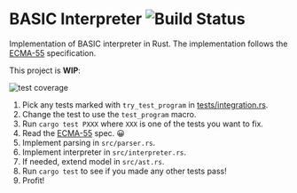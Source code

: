 # BASIC Interpreter ![Build Status][travis]

Implementation of BASIC interpreter in Rust. The implementation follows the [ECMA-55] specification.

This project is **WIP**:

![test coverage](https://img.shields.io/badge/style-88%2F212%20tests-blue.svg?longCache=true&label=Minimal%20basic%20test%20coverage)

1. Pick any tests marked with `try_test_program` in [tests/integration.rs](tests/integration.rs).
2. Change the test to use the `test_program` macro.
3. Run `cargo test PXXX` where `XXX` is one of the tests you want to fix.
4. Read the [ECMA-55] spec. 😀
5. Implement parsing in `src/parser.rs`.
6. Implement interpreter in `src/interpreter.rs`.
7. If needed, extend model in `src/ast.rs`.
8. Run `cargo test` to see if you made any other tests pass!
9. Profit!

[ECMA-55]: https://buraphakit.sourceforge.io/ECMA-55,1st_Edition,_January_1978.pdf
[travis]: https://travis-ci.com/boxdot/basic-rs.svg?branch=master
